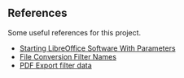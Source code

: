 ## References

Some useful references for this project.

- [Starting LibreOffice Software With Parameters](https://help.libreoffice.org/latest/en-US/text/shared/guide/start_parameters.html)
- [File Conversion Filter Names](https://help.libreoffice.org/latest/en-US/text/shared/guide/convertfilters.html)
- [PDF Export filter data](https://wiki.documentfoundation.org/API/Tutorials/PDF_export#PDF_Export_filter_data)
